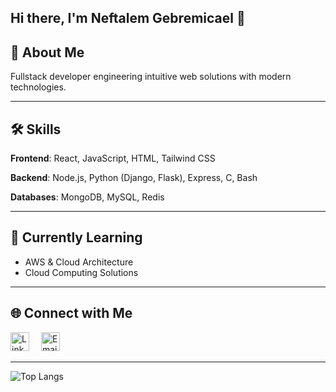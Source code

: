 ## Hi there, I'm Neftalem Gebremicael 👋

## 📖 About Me  
Fullstack developer engineering intuitive web solutions with modern technologies.  

---

## 🛠️ Skills  
**Frontend**: React, JavaScript, HTML, Tailwind CSS  

**Backend**: Node.js, Python (Django, Flask), Express, C, Bash  

**Databases**: MongoDB, MySQL, Redis  

---

## 🌱 Currently Learning  
- AWS & Cloud Architecture  
- Cloud Computing Solutions  

---

## 🌐 Connect with Me  

<div align="left">
  <a href="https://linkedin.com/in/neftalem-gebremicael" style="text-decoration: none; margin-right: 15px;">
    <img src="https://img.shields.io/badge/-LinkedIn-0A66C2?style=for-the-badge&logo=linkedin&logoColor=white" height="30" alt="LinkedIn Profile" />
  </a>
  <a href="mailto:nhagos2000@gmail.com" style="text-decoration: none;">
    <img src="https://img.shields.io/badge/-Gmail-D14836?style=for-the-badge&logo=gmail&logoColor=white" height="30" alt="Email" />
  </a>
</div>

---

![Top Langs](https://github-readme-stats.vercel.app/api/top-langs/?username=NeftalemMG&layout=compact&theme=tokyonight)
